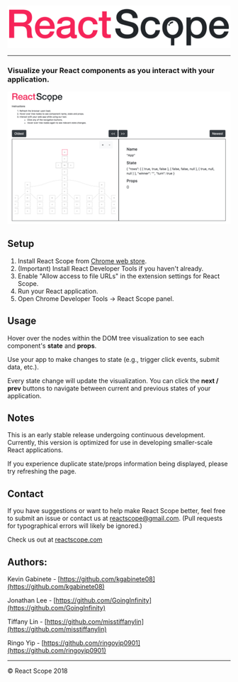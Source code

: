 ![React Scope](/assets/react_caps.png)

___

### Visualize your React components as you interact with your application.

![React Scope screenshot](/assets/react-scope-screenshot-updated.png)

## Setup

1. Install React Scope from [Chrome web store](https://chrome.google.com/webstore/detail/react-scope/nkkiickggkoojpdiajhgkbdmfgcinlai).
2. (Important) Install React Developer Tools if you haven't already.
3. Enable "Allow access to file URLs" in the extension settings for React Scope.
4. Run your React application.
5. Open Chrome Developer Tools -> React Scope panel.

## Usage

Hover over the nodes within the DOM tree visualization to see each component's **state** and **props**.

Use your app to make changes to state (e.g., trigger click events, submit data, etc.).

Every state change will update the visualization. You can click the **next / prev** buttons to navigate between current and previous states of your application.

## Notes

This is an early stable release undergoing continuous development. Currently, this version is optimized for use in developing smaller-scale React applications.

If you experience duplicate state/props information being displayed, please try refreshing the page.

## Contact

If you have suggestions or want to help make React Scope better, feel free to submit an issue or contact us at reactscope@gmail.com. (Pull requests for typographical errors will likely be ignored.)

Check us out at [reactscope.com](http://reactscope.com)

## Authors:

Kevin Gabinete - [https://github.com/kgabinete08](https://github.com/kgabinete08)

Jonathan Lee - [https://github.com/GoingInfinity](https://github.com/GoingInfinity)

Tiffany Lin - [https://github.com/misstiffanylin](https://github.com/misstiffanylin)

Ringo Yip - [https://github.com/ringoyip0901](https://github.com/ringoyip0901)

___

&copy; React Scope 2018
